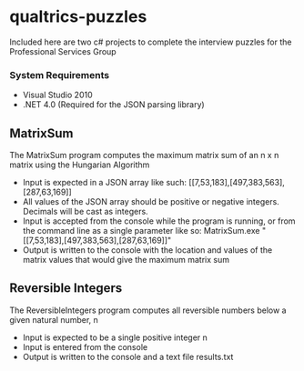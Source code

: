 qualtrics-puzzles
=================

Included here are two c# projects to complete the interview puzzles for the Professional Services Group

### System Requirements
* Visual Studio 2010
* .NET 4.0 (Required for the JSON parsing library)

MatrixSum
--------
The MatrixSum program computes the maximum matrix sum of an n x n matrix using the Hungarian Algorithm

* Input is expected in a JSON array like such: [[7,53,183],[497,383,563],[287,63,169]]
* All values of the JSON array should be positive or negative integers. Decimals will be cast as integers.
* Input is accepted from the console while the program is running, or from the command line as a single parameter like so:
MatrixSum.exe "[[7,53,183],[497,383,563],[287,63,169]]"
* Output is written to the console with the location and values of the matrix values that would give the maximum matrix sum 




Reversible Integers
--------
The ReversibleIntegers program computes	all	reversible numbers below a given natural number, n

* Input is expected to be a single positive integer n
* Input is entered from the console
* Output is written to the console and a text file results.txt
